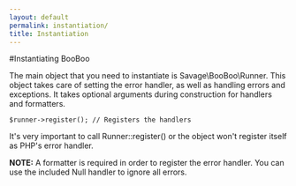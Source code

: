 ```yaml
---
layout: default
permalink: instantiation/
title: Instantiation
---
```


#Instantiating BooBoo

The main object that you need to instantiate is Savage\BooBoo\Runner. This object takes care of setting the error
handler, as well as handling errors and exceptions. It takes optional arguments during construction for handlers and
formatters.

```$runner = new Savage\BooBoo\Runner();
$runner->register(); // Registers the handlers
```

It's very important to call Runner::register() or the object won't register itself as PHP's error handler.

**NOTE:** A formatter is required in order to register the error handler. You can use the included Null handler to ignore all errors.